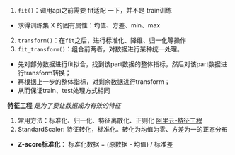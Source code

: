 1. `fit()`：调用api之前需要 fit适配 一下，并不是 train训练
- 求得训练集 X 的固有属性：均值、方差、min、max
2. `transform()`：在`fit`之后，进行标准化、降维、归一化等操作
3. `fit_transform()`：组合前两者，对数据进行某种统一处理。
- 先对部分数据进行fit拟合，找到该part数据的整体指标，然后对该part数据进行transform转换；
- 再根据上一步的整体指标，对剩余数据进行transform；
- 从而保证train、test处理方式相同


**特征工程**
*是为了要让数据成为有效的特征*

1. 常用方法：标准化、归一化、特征离散化、正则化
[阿里云-特征工程](https://yq.aliyun.com/articles/577701)
2. StandardScaler: 特征转化，标准化。转化为均值为零、方差为一的正态分布
- **Z-score标准化**： 标准化数据 = (原数据 - 均值) / 标准差




